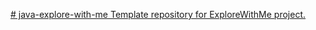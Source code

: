 [# java-explore-with-me
Template repository for ExploreWithMe project.](https://github.com/DiNosauur/java-explore-with-me/pull/3)
